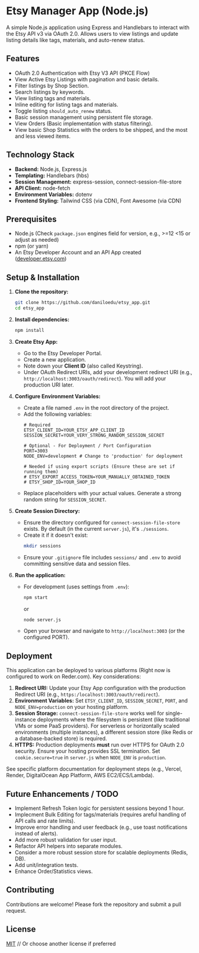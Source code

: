 # Etsy Manager App (Node.js)

A simple Node.js application using Express and Handlebars to interact with the Etsy API v3 via OAuth 2.0. Allows users to view listings and update listing details like tags, materials, and auto-renew status.

## Features

*   OAuth 2.0 Authentication with Etsy V3 API (PKCE Flow)
*   View Active Etsy Listings with pagination and basic details.
*   Filter listings by Shop Section.
*   Search listings by keywords.
*   View listing tags and materials.
*   Inline editing for listing tags and materials.
*   Toggle listing `should_auto_renew` status.
*   Basic session management using persistent file storage.
*   View Orders (Basic implementation with status filtering).
*   View basic Shop Statistics with the orders to be shipped, and the most and less viewed items.

## Technology Stack

*   **Backend:** Node.js, Express.js
*   **Templating:** Handlebars (hbs)
*   **Session Management:** express-session, connect-session-file-store
*   **API Client:** node-fetch
*   **Environment Variables:** dotenv
*   **Frontend Styling:** Tailwind CSS (via CDN), Font Awesome (via CDN)

## Prerequisites

*   Node.js (Check `package.json` engines field for version, e.g., >=12 <15 or adjust as needed)
*   npm (or yarn)
*   An Etsy Developer Account and an API App created ([developer.etsy.com](https://developer.etsy.com/))

## Setup & Installation

1.  **Clone the repository:**
    ```bash
    git clone https://github.com/daniloedu/etsy_app.git
    cd etsy_app
    ```

2.  **Install dependencies:**
    ```bash
    npm install
    ```

3.  **Create Etsy App:**
    *   Go to the Etsy Developer Portal.
    *   Create a new application.
    *   Note down your **Client ID** (also called Keystring).
    *   Under OAuth Redirect URIs, add your development redirect URI (e.g., `http://localhost:3003/oauth/redirect`). You will add your production URI later.

4.  **Configure Environment Variables:**
    *   Create a file named `.env` in the root directory of the project.
    *   Add the following variables:
        ```dotenv
        # Required
        ETSY_CLIENT_ID=YOUR_ETSY_APP_CLIENT_ID
        SESSION_SECRET=YOUR_VERY_STRONG_RANDOM_SESSION_SECRET

        # Optional - For Deployment / Port Configuration
        PORT=3003
        NODE_ENV=development # Change to 'production' for deployment

        # Needed if using export scripts (Ensure these are set if running them)
        # ETSY_EXPORT_ACCESS_TOKEN=YOUR_MANUALLY_OBTAINED_TOKEN
        # ETSY_SHOP_ID=YOUR_SHOP_ID
        ```
    *   Replace placeholders with your actual values. Generate a strong random string for `SESSION_SECRET`.

5.  **Create Session Directory:**
    *   Ensure the directory configured for `connect-session-file-store` exists. By default (in the current `server.js`), it's `./sessions`.
    *   Create it if it doesn't exist:
        ```bash
        mkdir sessions
        ```
    *   Ensure your `.gitignore` file includes `sessions/` and `.env` to avoid committing sensitive data and session files.

6.  **Run the application:**
    *   For development (uses settings from `.env`):
        ```bash
        npm start
        ```
        or
        ```bash
        node server.js
        ```
    *   Open your browser and navigate to `http://localhost:3003` (or the configured PORT).

## Deployment

This application can be deployed to various platforms (Right now is configured to work on Reder.com). Key considerations:

1.  **Redirect URI:** Update your Etsy App configuration with the production Redirect URI (e.g., `https:/localhost:3003/oauth/redirect`).
2.  **Environment Variables:** Set `ETSY_CLIENT_ID`, `SESSION_SECRET`, `PORT`, and `NODE_ENV=production` on your hosting platform.
3.  **Session Storage:** `connect-session-file-store` works well for single-instance deployments where the filesystem is persistent (like traditional VMs or some PaaS providers). For serverless or horizontally scaled environments (multiple instances), a different session store (like Redis or a database-backed store) is required.
4.  **HTTPS:** Production deployments **must** run over HTTPS for OAuth 2.0 security. Ensure your hosting provides SSL termination. Set `cookie.secure=true` in `server.js` when `NODE_ENV` is `production`.

See specific platform documentation for deployment steps (e.g., Vercel, Render, DigitalOcean App Platform, AWS EC2/ECS/Lambda).

## Future Enhancements / TODO

*   Implement Refresh Token logic for persistent sessions beyond 1 hour.
*   Implecment Bulk Editing for tags/materials (requires areful handling of API calls and rate limits).
*   Improve error handling and user feedback (e.g., use toast notifications instead of alerts).
*   Add more robust validation for user input.
*   Refactor API helpers into separate modules.
*   Consider a more robust session store for scalable deployments (Redis, DB).
*   Add unit/integration tests.
*   Enhance Order/Statistics views.

## Contributing

Contributions are welcome! Please fork the repository and submit a pull request.

## License

[MIT](LICENSE) // Or choose another license if preferred
